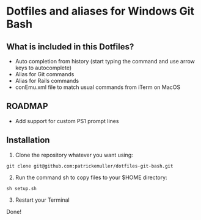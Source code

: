 # Dotfiles and aliases for Windows Git Bash

## What is included in this Dotfiles?

- Auto completion from history (start typing the command and use arrow keys to autocomplete)
- Alias for Git commands
- Alias for Rails commands
- conEmu.xml file to match usual commands from iTerm on MacOS

## ROADMAP

- Add support for custom PS1 prompt lines

## Installation

1. Clone the repository whatever you want using:

```
git clone git@github.com:patrickemuller/dotfiles-git-bash.git
```

2. Run the command sh to copy files to your $HOME directory:

```
sh setup.sh
```

3. Restart your Terminal

Done!
